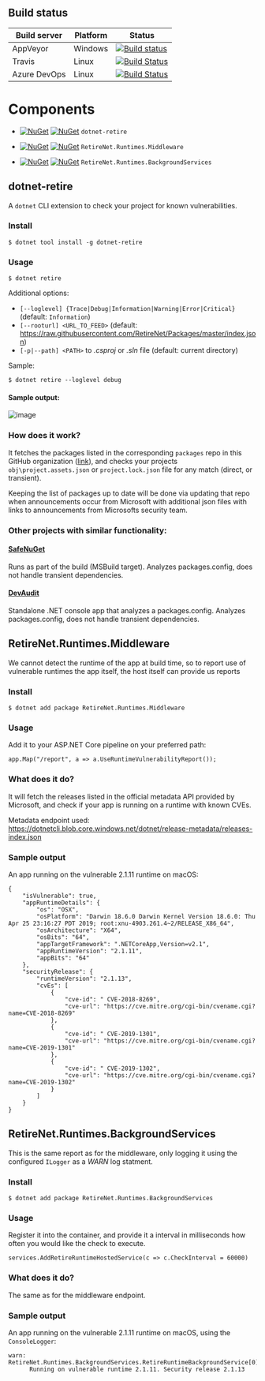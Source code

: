 ## Build status

| Build server                | Platform     | Status                                                                                                                    |
|-----------------------------|--------------|---------------------------------------------------------------------------------------------------------------------------|
| AppVeyor                    | Windows      | [![Build status](https://ci.appveyor.com/api/projects/status/6y4yrtkhofgcswqt/branch/master?svg=true)](https://ci.appveyor.com/project/JohnKorsnes/dotnet-retire/branch/master)|
| Travis                      | Linux        | [![Build Status](https://travis-ci.org/RetireNet/dotnet-retire.svg?branch=master)](https://travis-ci.org/RetireNet/dotnet-retire)|
| Azure DevOps | Linux | [![Build Status](https://dev.azure.com/RetireNET/dotnet-retire/_apis/build/status/RetireNet.dotnet-retire?branchName=master)](https://dev.azure.com/RetireNET/dotnet-retire/_build/latest?definitionId=1)|



# Components

* [![NuGet](https://img.shields.io/nuget/v/dotnet-retire.svg)](https://www.nuget.org/packages/dotnet-retire/)
[![NuGet](https://img.shields.io/nuget/dt/dotnet-retire.svg)](https://www.nuget.org/packages/dotnet-retire/) `dotnet-retire`

* [![NuGet](https://img.shields.io/nuget/v/RetireNet.Runtimes.Middleware.svg)](https://www.nuget.org/packages/RetireNet.Runtimes.Middleware/)
[![NuGet](https://img.shields.io/nuget/dt/RetireNet.Runtimes.Middleware.svg)](https://www.nuget.org/packages/RetireNet.Runtimes.Middleware/) `RetireNet.Runtimes.Middleware`

* [![NuGet](https://img.shields.io/nuget/v/RetireNet.Runtimes.BackgroundServices.svg)](https://www.nuget.org/packages/RetireNet.Runtimes.BackgroundServices/)
[![NuGet](https://img.shields.io/nuget/dt/RetireNet.Runtimes.BackgroundServices.svg)](https://www.nuget.org/packages/RetireNet.Runtimes.BackgroundServices/) `RetireNet.Runtimes.BackgroundServices`



## dotnet-retire

A `dotnet` CLI extension to check your project for known vulnerabilities.


### Install
```
$ dotnet tool install -g dotnet-retire
```

### Usage
```
$ dotnet retire
```

Additional options:

- `[--loglevel] {Trace|Debug|Information|Warning|Error|Critical}` (default: `Information`)
- `[--rooturl] <URL_TO_FEED>` (default: <https://raw.githubusercontent.com/RetireNet/Packages/master/index.json>)
- `[-p|--path] <PATH>` to *.csproj* or *.sln* file (default: current directory)

Sample:

```
$ dotnet retire --loglevel debug
```

#### Sample output:
![image](https://user-images.githubusercontent.com/206726/26968418-3c4c6296-4d02-11e7-9cf9-754533c1a594.png)

### How does it work?
It fetches the packages listed in the corresponding `packages` repo in this GitHub organization ([link](https://github.com/RetireNet/Packages/blob/master/Content/1.json)), and checks your projects `obj\project.assets.json` or `project.lock.json`  file for any match (direct, or transient).

Keeping the list of packages up to date will be done via updating that repo when announcements occur from Microsoft with additional json files with links to announcements from Microsofts security team.

### Other projects with similar functionality:
#### [SafeNuGet](https://github.com/owasp/safenuget)
Runs as part of the build (MSBuild target). Analyzes packages.config, does not handle transient dependencies.
#### [DevAudit](https://github.com/OSSIndex/DevAudit)
Standalone .NET console app that analyzes a packages.config. Analyzes packages.config, does not handle transient dependencies.


## RetireNet.Runtimes.Middleware
We cannot detect the runtime of the app at build time, so to report use of vulnerable runtimes the app itself, the host itself can provide us reports

### Install
```
$ dotnet add package RetireNet.Runtimes.Middleware
```

### Usage

Add it to your ASP.NET Core pipeline on your preferred path:

```
app.Map("/report", a => a.UseRuntimeVulnerabilityReport());
```

### What does it do?
It will fetch the releases listed in the official metadata API provided by Microsoft, and check if your app is running on a runtime with known CVEs.

Metadata endpoint used: https://dotnetcli.blob.core.windows.net/dotnet/release-metadata/releases-index.json


### Sample output

An app running on the vulnerable 2.1.11 runtime on macOS:
```
{
    "isVulnerable": true,
    "appRuntimeDetails": {
        "os": "OSX",
        "osPlatform": "Darwin 18.6.0 Darwin Kernel Version 18.6.0: Thu Apr 25 23:16:27 PDT 2019; root:xnu-4903.261.4~2/RELEASE_X86_64",
        "osArchitecture": "X64",
        "osBits": "64",
        "appTargetFramework": ".NETCoreApp,Version=v2.1",
        "appRuntimeVersion": "2.1.11",
        "appBits": "64"
    },
    "securityRelease": {
        "runtimeVersion": "2.1.13",
        "cvEs": [
            {
                "cve-id": " CVE-2018-8269",
                "cve-url": "https://cve.mitre.org/cgi-bin/cvename.cgi?name=CVE-2018-8269"
            },
            {
                "cve-id": " CVE-2019-1301",
                "cve-url": "https://cve.mitre.org/cgi-bin/cvename.cgi?name=CVE-2019-1301"
            },
            {
                "cve-id": " CVE-2019-1302",
                "cve-url": "https://cve.mitre.org/cgi-bin/cvename.cgi?name=CVE-2019-1302"
            }
        ]
    }
}
```

## RetireNet.Runtimes.BackgroundServices
This is the same report as for the middleware, only logging it using the configured `ILogger` as a _WARN_ log statment.

### Install
```
$ dotnet add package RetireNet.Runtimes.BackgroundServices
```

### Usage

Register it into the container, and provide it a interval in milliseconds how often you would like the check to execute.

```
services.AddRetireRuntimeHostedService(c => c.CheckInterval = 60000)
```

### What does it do?
The same as for the middleware endpoint.


### Sample output

An app running on the vulnerable 2.1.11 runtime on macOS, using the `ConsoleLogger`:
```
warn: RetireNet.Runtimes.BackgroundServices.RetireRuntimeBackgroundService[0]
      Running on vulnerable runtime 2.1.11. Security release 2.1.13
```
